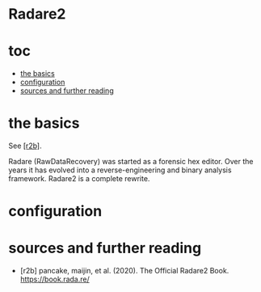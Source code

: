 # Radare2

# toc

<!-- vim-markdown-toc GFM -->

* [the basics](#the-basics)
* [configuration](#configuration)
* [sources and further reading](#sources-and-further-reading)

<!-- vim-markdown-toc -->

# the basics

See [[r2b]](#sources-and-further-reading).

Radare (RawDataRecovery) was started as a forensic hex editor.
Over the years it has evolved into a reverse-engineering and
binary analysis framework. Radare2 is a complete rewrite.

# configuration

# sources and further reading

* [r2b] pancake, maijin, et al. (2020). The Official Radare2 Book. https://book.rada.re/
